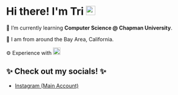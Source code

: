 # Hi there! I'm Tri   <img src="https://user-images.githubusercontent.com/74038190/216120981-b9507c36-0e04-4469-8e27-c99271b45ba5.png" width="25" height="25"/>

🌱 I’m currently learning **Computer Science @ Chapman University**.

📍 I am from around the Bay Area, California.

⚙️ Experience with <img src="https://camo.githubusercontent.com/2df60e2598ca49144cf62ae1f6fd6c99ab7b1c7f969b7b3a28be87d39e814f4c/68747470733a2f2f692e696d6775722e636f6d2f337531777a77452e706e67" width="20" height="20"/>

## ✨ Check out my socials! ✨
- [Instagram (Main Account)](https://www.instagram.com/troyxblizei/)
